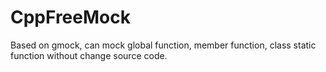 CppFreeMock
===========

Based on gmock, can mock global function, member function, class static function without change source code.
